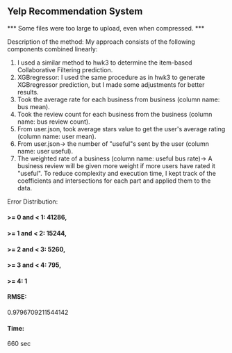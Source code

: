 ## Yelp Recommendation System

*** Some files were too large to upload, even when compressed. ***

Description of the method: My approach consists of the following components combined linearly:

1. I used a similar method to hwk3 to determine the item-based Collaborative Filtering prediction.
2. XGBregressor: I used the same procedure as in hwk3 to generate XGBregressor prediction, but I made some adjustments for better results.
3. Took the average rate for each business from business (column name: bus mean). 
4. Took the review count for each business from the business (column name: bus review count).
5. From user.json, took average stars value to get the user's average rating (column name: user mean).
6. From user.json-> the number of "useful"s sent by the user (column name: user useful).
7. The weighted rate of a business (column name: useful bus rate)-> A business review will be given more weight if more users have rated it "useful".
To reduce complexity and execution time, I kept track of the coefficients and intersections for each part and applied them to the data.


Error Distribution:

#### >= 0 and < 1: 41286,
#### >= 1 and < 2: 15244,
#### >= 2 and < 3: 5260,
#### >= 3 and < 4: 795,
#### >= 4: 1



#### RMSE: 
0.9796709211544142

#### Time: 
660 sec
